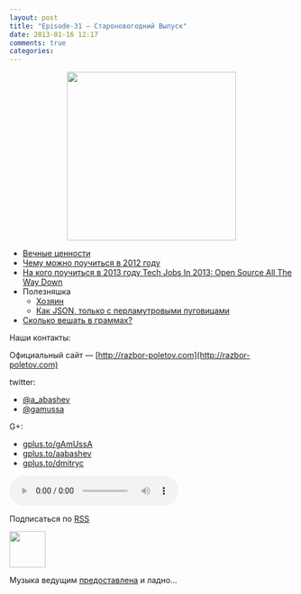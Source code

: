 ```yaml
---
layout: post
title: "Episode-31 — Староновогодний Выпуск"
date: 2013-01-16 12:17
comments: true
categories: 
---
```


<div class="separator" style="clear: both; text-align: center;">
<a href="http://1.bp.blogspot.com/-MwZqegR9tCs/UPcBGmc9m4I/AAAAAAAAJRk/EfQ7bTEoRfk/s1600/razbor_31.png" imageanchor="1" style="margin-left: 1em; margin-right: 1em;"><img border="0" height="300" src="http://1.bp.blogspot.com/-MwZqegR9tCs/UPcBGmc9m4I/AAAAAAAAJRk/EfQ7bTEoRfk/s400/razbor_31.png" width="300" /></a></div>

- [Вечные ценности](http://simpleprogrammer.com/2012/12/09/the-4-most-important-skills-for-a-software-developer/)
- [Чему можно поучиться в 2012 году](http://venturebeat.com/2012/12/23/developer-stories-of-2012/) 
- [На кого поучиться в 2013 году Tech Jobs In 2013: Open Source All The Way Down
](http://readwrite.com/2012/12/31/tech-jobs-in-2013-open-source-open-data)
- Полезняшка
    - [Хозяин](http://lviggiano.github.com/owner/) 
    - [Как JSON, только с перламутровыми пуговицами](http://msgpack.org) 
- [Сколько вешать в граммах?](http://gizmodo.com/5972438/its-time-for-the-us-to-go-metric) 

Наши контакты:

Официальный сайт — [http://razbor-poletov.com](http://razbor-poletov.com)

twitter: 

 * [@a_abashev](https://twitter.com/#!/a_abashev) 
 * [@gamussa](https://twitter.com/#!/gamussa)

G+:

 * [gplus.to/gAmUssA](http://gplus.to/gAmUssA) 
 * [gplus.to/aabashev](http://gplus.to/aabashev) 
 * [gplus.to/dmitryc](http://gplus.to/dmitryc)

<!-- player goes here-->

<audio controls="controls">
  <source src="http://traffic.libsyn.com/razborpoletov/razbor_31.mp3" type="audio/mp3" />
  Your browser does not support the audio tag.
</audio>

Подписаться по [RSS](http://feeds.feedburner.com/razbor-podcast)

<!-- episode file link goes here-->
<a href="http://traffic.libsyn.com/razborpoletov/razbor_31.mp3" imageanchor="1" style="clear: left; margin-bottom: 1em; margin-left: auto; margin-right: 2em;"><img border="0" height="64" src="http://2.bp.blogspot.com/-qkfh8Q--dks/T0gixAMzuII/AAAAAAAAHD0/O5LbF3vvBNQ/s200/1330127522_mp3.png" width="64" /></a>

Музыка ведущим [предоставлена](http://www.audiobank.fm/single-music/27/111/More-And-Less/) и ладно...
